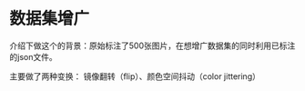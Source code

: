 # 数据集增广
介绍下做这个的背景：原始标注了500张图片，在想增广数据集的同时利用已标注的json文件。

主要做了两种变换：
镜像翻转（flip）、颜色空间抖动（color jittering）
